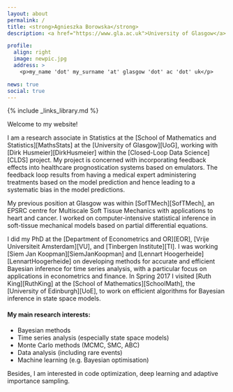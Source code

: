 ```yaml
---
layout: about
permalink: /
title: <strong>Agnieszka Borowska</strong>
description: <a href="https://www.gla.ac.uk">University of Glasgow</a> and <a href="https://www.gla.ac.uk/schools/computing/research/researchsections/ida-section/closedloop/">CLDS</a>

profile:
  align: right
  image: newpic.jpg
  address: >
    <p>my_name 'dot' my_surname 'at' glasgow 'dot' ac 'dot' uk</p>

news: true
social: true
---
```

{% include _links_library.md %}

Welcome to my website!

I am a research associate in Statistics at the [School of Mathematics and Statistics][MathsStats] at the [University of Glasgow][UoG], working with [Dirk Husmeier][DirkHusmeier] within the [Closed-Loop Data Science][CLDS] project. My project is concerned with incorporating feedback effects into healthcare prognostication systems based on emulators. The feedback  loop results from having a medical expert administering treatments based on the model prediction and hence leading to a systematic bias in the model predictions.

My previous position at Glasgow was within [SofTMech][SofTMech], an EPSRC centre for Multiscale Soft Tissue Mechanics with applications to heart and cancer.  I worked on computer-intensive statistical inference in soft-tissue mechanical models based on partial differential equations. 

I did my PhD at the [Department of Econometrics and OR][EOR], [Vrije Universiteit Amsterdam][VU], and [Tinbergen Institute][TI]. I was working [Siem Jan Koopman][SiemJanKoopman] and [Lennart Hoogerheide][LennartHoogerheide] on developing methods for accurate and efficient Bayesian inference for time series analysis, with a particular focus on applications in econometrics and finance.  In Spring 2017 I visited [Ruth King][RuthKing] at the [School of Mathematics][SchoolMath], the [University of Edinburgh][UoE], to work on efficient algorithms for Bayesian inference in state space models.

#### My main research interests:

* Bayesian methods
* Time series analysis (especially state space models)
* Monte Carlo methods (MCMC, SMC, ABC)
* Data analysis (including rare events)
* Machine learning (e.g. Bayesian optimisation)

Besides, I am interested in code optimization, deep learning and adaptive importance sampling.